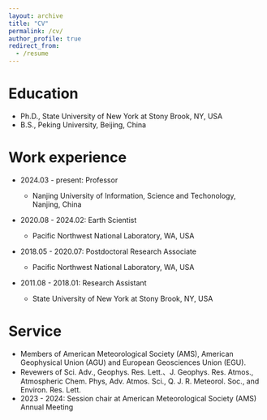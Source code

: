 ```yaml
---
layout: archive
title: "CV"
permalink: /cv/
author_profile: true
redirect_from:
  - /resume
---
```


Education
======
* Ph.D., State University of New York at Stony Brook, NY, USA 
* B.S., Peking University, Beijing, China

Work experience
======
* 2024.03 - present: Professor
  * Nanjing University of Information, Science and Techonology, Nanjing, China

* 2020.08 - 2024.02: Earth Scientist
  * Pacific Northwest National Laboratory, WA, USA

* 2018.05 - 2020.07: Postdoctoral Research Associate
  * Pacific Northwest National Laboratory, WA, USA

* 2011.08 - 2018.01: Research Assistant
  * State University of New York at Stony Brook, NY, USA
  
Service
======
* Members of American Meteorological Society (AMS), American Geophysical Union (AGU) and European Geosciences Union (EGU).
* Revewers of Sci. Adv., Geophys. Res. Lett.、J. Geophys. Res. Atmos., Atmospheric Chem. Phys, Adv. Atmos. Sci., Q. J. R. Meteorol. Soc., and Environ. Res. Lett. 
* 2023 - 2024: Session chair at American Meteorological Society (AMS) Annual Meeting

